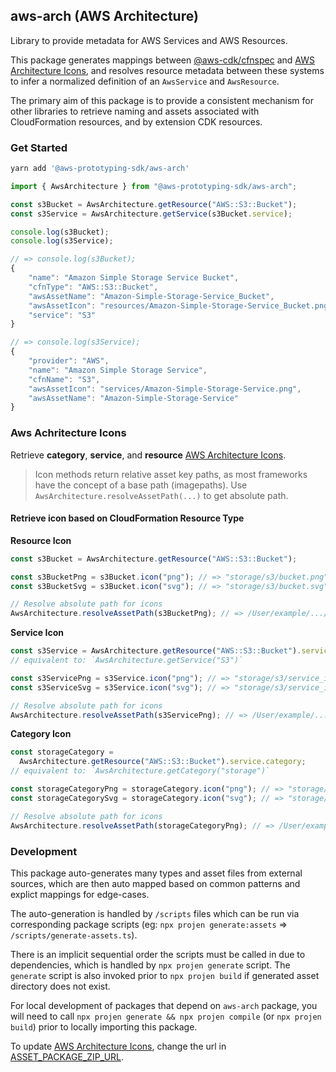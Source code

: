 ## aws-arch (AWS Architecture)

Library to provide metadata for AWS Services and AWS Resources.

This package generates mappings between [@aws-cdk/cfnspec](https://github.com/aws/aws-cdk/blob/main/packages/%40aws-cdk/cfnspec) and [AWS Architecture Icons](https://aws.amazon.com/architecture/icons/), and resolves resource metadata between these systems to infer a normalized definition of an `AwsService` and `AwsResource`.

The primary aim of this package is to provide a consistent mechanism for other libraries to retrieve naming and assets associated with CloudFormation resources, and by extension CDK resources.

### Get Started

```sh
yarn add '@aws-prototyping-sdk/aws-arch'
```

```ts
import { AwsArchitecture } from "@aws-prototyping-sdk/aws-arch";

const s3Bucket = AwsArchitecture.getResource("AWS::S3::Bucket");
const s3Service = AwsArchitecture.getService(s3Bucket.service);

console.log(s3Bucket);
console.log(s3Service);
```

```js
// => console.log(s3Bucket);
{
	"name": "Amazon Simple Storage Service Bucket",
	"cfnType": "AWS::S3::Bucket",
	"awsAssetName": "Amazon-Simple-Storage-Service_Bucket",
	"awsAssetIcon": "resources/Amazon-Simple-Storage-Service_Bucket.png",
	"service": "S3"
}

// => console.log(s3Service);
{
	"provider": "AWS",
	"name": "Amazon Simple Storage Service",
	"cfnName": "S3",
	"awsAssetIcon": "services/Amazon-Simple-Storage-Service.png",
	"awsAssetName": "Amazon-Simple-Storage-Service"
}
```

### Aws Achritecture Icons

Retrieve **category**, **service**, and **resource** [AWS Architecture Icons](https://aws.amazon.com/architecture/icons/).

> Icon methods return relative asset key paths, as most frameworks have the concept of a base path (imagepaths). Use `AwsArchitecture.resolveAssetPath(...)` to get absolute path.

#### Retrieve icon based on CloudFormation Resource Type

**Resource Icon**

```ts
const s3Bucket = AwsArchitecture.getResource("AWS::S3::Bucket");

const s3BucketPng = s3Bucket.icon("png"); // => "storage/s3/bucket.png"
const s3BucketSvg = s3Bucket.icon("svg"); // => "storage/s3/bucket.svg"

// Resolve absolute path for icons
AwsArchitecture.resolveAssetPath(s3BucketPng); // => /User/example/.../node_modules/@aws-prototyping-sdk/aws-arc/assets/storage/s3/bucket.png
```

**Service Icon**

```ts
const s3Service = AwsArchitecture.getResource("AWS::S3::Bucket").service;
// equivalent to: `AwsArchitecture.getService("S3")`

const s3ServicePng = s3Service.icon("png"); // => "storage/s3/service_icon.png"
const s3ServiceSvg = s3Service.icon("svg"); // => "storage/s3/service_icon.svg"

// Resolve absolute path for icons
AwsArchitecture.resolveAssetPath(s3ServicePng); // => /User/example/.../node_modules/@aws-prototyping-sdk/aws-arc/assets/storage/s3/service_icon.png
```

**Category Icon**

```ts
const storageCategory =
  AwsArchitecture.getResource("AWS::S3::Bucket").service.category;
// equivalent to: `AwsArchitecture.getCategory("storage")`

const storageCategoryPng = storageCategory.icon("png"); // => "storage/category_icon.png"
const storageCategorySvg = storageCategory.icon("svg"); // => "storage/category_icon.svg"

// Resolve absolute path for icons
AwsArchitecture.resolveAssetPath(storageCategoryPng); // => /User/example/.../node_modules/@aws-prototyping-sdk/aws-arc/assets/storage/category_icon.png
```

### Development

This package auto-generates many types and asset files from external sources,
which are then auto mapped based on common patterns and explict mappings for edge-cases.

The auto-generation is handled by `/scripts` files which can be run via corresponding
package scripts (eg: `npx projen generate:assets` => `/scripts/generate-assets.ts`).

There is an implicit sequential order the scripts must be called in due to dependencies,
which is handled by `npx projen generate` script. The `generate` script is also invoked
prior to `npx projen build` if generated asset directory does not exist.

For local development of packages that depend on `aws-arch` package, you will need to
call `npx projen generate && npx projen compile` (or `npx projen build`) prior to locally
importing this package.

To update [AWS Architecture Icons](https://aws.amazon.com/architecture/icons/), change the url in [ASSET_PACKAGE_ZIP_URL](packages/aws-arch/scripts/generate-assets.ts).
